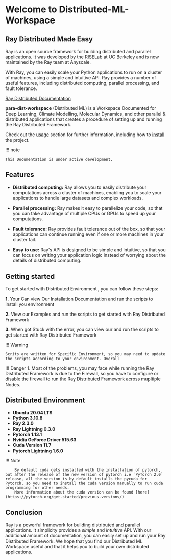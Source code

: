 # Welcome to Distributed-ML-Workspace
## Ray Distributed Made Easy

Ray is an open source framework for building distributed and parallel applications. It was developed by the RISELab at UC Berkeley and is now maintained by the Ray team at Anyscale. 

With Ray, you can easily scale your Python applications to run on a cluster of machines, using a simple and intuitive API. Ray provides a number of useful features, including distributed computing, parallel processing, and fault tolerance.

[Ray Distributed Documentation](https://docs.ray.io/en/latest/index.html)

**para-dist-workspace** (Distributed ML) is a Workspace Documented for Deep Learning, Climate Modelling, Molecular Dynamics, and other parallel & distributed applications
that creates a procedure of setting up and running the Ray Distributed Framework.

Check out the [usage](usage) section for further information, including how to [install](usage#installation) the project.

!!! note

    This Documentation is under active development.


## Features

- **Distributed computing:** Ray allows you to easily distribute your computations across a cluster of machines, enabling you to scale your applications to handle large datasets and complex workloads.

- **Parallel processing:** Ray makes it easy to parallelize your code, so that you can take advantage of multiple CPUs or GPUs to speed up your computations.

- **Fault tolerance:** Ray provides fault tolerance out of the box, so that your applications can continue running even if one or more machines in your cluster fail.

- **Easy to use:** Ray's API is designed to be simple and intuitive, so that you can focus on writing your application logic instead of worrying about the details of distributed computing.

## Getting started

To get started with Distributed Environment , you can follow these steps:

**1.** Your Can view Our Installation Documentation and run the scripts to install you environment

**2.** View our Examples and run the scripts to get started with Ray Distributed Framework

**3.** When got Stuck with the error, you can view our  and run the scripts to get started with Ray Distributed Framework

!!! Warning

    Scrits are written for Specific Environment, so you may need to update the scripts according to your environment. Overall

!!! Danger
    1. Most of the problems, you may face while running the Ray Distributed Framework is due to the Firewall, so you have to configure or disable the firewall to run the Ray Distributed Framework across mupltiple Nodes.

## Distributed Environment

- **Ubuntu 20.04 LTS**
- **Python 3.10.8**
- **Ray 2.3.0**
- **Ray Lightning 0.3.0**
- **Pytorch 1.13.1**
- **Nvidia GeForce Driver 515.63**
- **Cuda Version 11.7**
- **Pytorch Lightning 1.6.0**

!!! Note
    
        By default cuda gets installed with the installation of pytorch, but after the release of the new version of pytorch i.e `PyTorch 2.0` release, all the version is by default installs the pycuda for Pytorch, so you need to install the cuda version manually to run cuda programming for other needs.
        More information about the cuda version can be found [here](https://pytorch.org/get-started/previous-versions/)


## Conclusion

Ray is a powerful framework for building distributed and parallel applications. It simplicity provides a *simple* and *intuitive* API. With our additional amount of documentation, you can easily set up and run your Ray Distributed Framework. We hope that you find our Distributed ML Workspace useful and that it helps you to build your own distributed applications.



